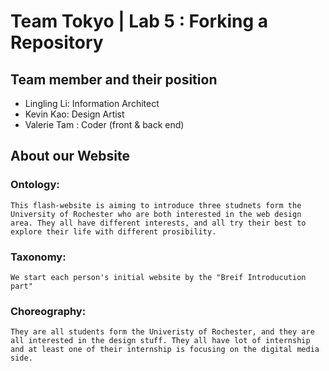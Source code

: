 # Team Tokyo | Lab 5 : Forking a Repository

## Team member and their position
* Lingling Li: Information Architect
* Kevin Kao: Design Artist
* Valerie Tam : Coder (front & back end)

## About our Website

### Ontology:
	This flash-website is aiming to introduce three studnets form the University of Rochester who are both interested in the web design area. They all have different interests, and all try their best to explore their life with different prosibility.

### Taxonomy:
	We start each person's initial website by the "Breif Introducution part"

### Choreography: 

	They are all students form the Univeristy of Rochester, and they are all interested in the design stuff. They all have lot of internship and at least one of their internship is focusing on the digital media side.


